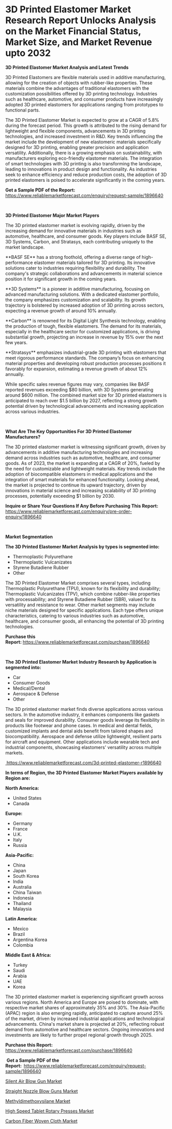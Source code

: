<p><h1>3D Printed Elastomer Market Research Report Unlocks Analysis on the Market Financial Status, Market Size, and Market Revenue upto 2032</h1></p><p><strong>3D Printed Elastomer Market Analysis and Latest Trends</strong></p>
<p><p>3D Printed Elastomers are flexible materials used in additive manufacturing, allowing for the creation of objects with rubber-like properties. These materials combine the advantages of traditional elastomers with the customization possibilities offered by 3D printing technology. Industries such as healthcare, automotive, and consumer products have increasingly adopted 3D printed elastomers for applications ranging from prototypes to functional parts.</p><p>The 3D Printed Elastomer Market is expected to grow at a CAGR of 5.8% during the forecast period. This growth is attributed to the rising demand for lightweight and flexible components, advancements in 3D printing technologies, and increased investment in R&D. Key trends influencing the market include the development of new elastomeric materials specifically designed for 3D printing, enabling greater precision and application versatility. Additionally, there is a growing emphasis on sustainability, with manufacturers exploring eco-friendly elastomer materials. The integration of smart technologies with 3D printing is also transforming the landscape, leading to innovations in product design and functionality. As industries seek to enhance efficiency and reduce production costs, the adoption of 3D printed elastomers is poised to accelerate significantly in the coming years.</p></p>
<p><strong>Get a Sample PDF of the Report:&nbsp;</strong> <a href="https://www.reliablemarketforecast.com/enquiry/request-sample/1896640?utm_campaign=1875&utm_medium=2&utm_source=Github&utm_content=ia&utm_term=31012025&utm_id=3d-printed-elastomer">https://www.reliablemarketforecast.com/enquiry/request-sample/1896640</a></p>
<p>&nbsp;</p>
<p><strong>3D Printed Elastomer Major Market Players</strong></p>
<p><p>The 3D printed elastomer market is evolving rapidly, driven by the increasing demand for innovative materials in industries such as automotive, healthcare, and consumer goods. Key players include BASF SE, 3D Systems, Carbon, and Stratasys, each contributing uniquely to the market landscape.</p><p>**BASF SE** has a strong foothold, offering a diverse range of high-performance elastomer materials tailored for 3D printing. Its innovative solutions cater to industries requiring flexibility and durability. The company's strategic collaborations and advancements in material science position it for significant growth in the coming years.</p><p>**3D Systems** is a pioneer in additive manufacturing, focusing on advanced manufacturing solutions. With a dedicated elastomer portfolio, the company emphasizes customization and scalability. Its growth trajectory is bolstered by increased adoption of 3D printing across sectors, expecting a revenue growth of around 10% annually.</p><p>**Carbon** is renowned for its Digital Light Synthesis technology, enabling the production of tough, flexible elastomers. The demand for its materials, especially in the healthcare sector for customized applications, is driving substantial growth, projecting an increase in revenue by 15% over the next few years.</p><p>**Stratasys** emphasizes industrial-grade 3D printing with elastomers that meet rigorous performance standards. The company’s focus on enhancing material properties and developing robust production processes positions it favorably for expansion, estimating a revenue growth of about 12% annually.</p><p>While specific sales revenue figures may vary, companies like BASF reported revenues exceeding $80 billion, with 3D Systems generating around $600 million. The combined market size for 3D printed elastomers is anticipated to reach over $1.5 billion by 2027, reflecting a strong growth potential driven by technological advancements and increasing application across various industries.</p></p>
<p>&nbsp;</p>
<p><strong>What Are The Key Opportunities For 3D Printed Elastomer Manufacturers?</strong></p>
<p><p>The 3D printed elastomer market is witnessing significant growth, driven by advancements in additive manufacturing technologies and increasing demand across industries such as automotive, healthcare, and consumer goods. As of 2023, the market is expanding at a CAGR of 20%, fueled by the need for customizable and lightweight materials. Key trends include the adoption of biocompatible elastomers in medical applications and the integration of smart materials for enhanced functionality. Looking ahead, the market is projected to continue its upward trajectory, driven by innovations in material science and increasing scalability of 3D printing processes, potentially exceeding $1 billion by 2030.</p></p>
<p><strong>Inquire or Share Your Questions If Any Before Purchasing This Report:</strong> <a href="https://www.reliablemarketforecast.com/enquiry/pre-order-enquiry/1896640?utm_campaign=1875&utm_medium=2&utm_source=Github&utm_content=ia&utm_term=31012025&utm_id=3d-printed-elastomer">https://www.reliablemarketforecast.com/enquiry/pre-order-enquiry/1896640</a></p>
<p>&nbsp;</p>
<p><strong>Market Segmentation</strong></p>
<p><strong>The 3D Printed Elastomer Market Analysis by types is segmented into:</strong></p>
<p><ul><li>Thermoplastic Polyurethane</li><li>Thermoplastic Vulcanizates</li><li>Styrene Butadiene Rubber</li><li>Other</li></ul></p>
<p><p>The 3D Printed Elastomer Market comprises several types, including Thermoplastic Polyurethane (TPU), known for its flexibility and durability; Thermoplastic Vulcanizates (TPV), which combine rubber-like properties with processability; and Styrene Butadiene Rubber (SBR), valued for its versatility and resistance to wear. Other market segments may include niche materials designed for specific applications. Each type offers unique characteristics, catering to various industries such as automotive, healthcare, and consumer goods, all enhancing the potential of 3D printing technologies.</p></p>
<p><strong>Purchase this Report:&nbsp;</strong><a href="https://www.reliablemarketforecast.com/purchase/1896640?utm_campaign=1875&utm_medium=2&utm_source=Github&utm_content=ia&utm_term=31012025&utm_id=3d-printed-elastomer">https://www.reliablemarketforecast.com/purchase/1896640</a></p>
<p>&nbsp;</p>
<p><strong>The 3D Printed Elastomer Market Industry Research by Application is segmented into:</strong></p>
<p><ul><li>Car</li><li>Consumer Goods</li><li>Medical/Dental</li><li>Aerospace & Defense</li><li>Other</li></ul></p>
<p><p>The 3D printed elastomer market finds diverse applications across various sectors. In the automotive industry, it enhances components like gaskets and seals for improved durability. Consumer goods leverage its flexibility in products like footwear and phone cases. In medical and dental fields, customized implants and dental aids benefit from tailored shapes and biocompatibility. Aerospace and defense utilize lightweight, resilient parts for aircraft and equipment. Other applications include wearable tech and industrial components, showcasing elastomers' versatility across multiple markets.</p></p>
<p><a href="https://www.reliablemarketforecast.com/3d-printed-elastomer-r1896640?utm_campaign=1875&utm_medium=2&utm_source=Github&utm_content=ia&utm_term=31012025&utm_id=3d-printed-elastomer">&nbsp;https://www.reliablemarketforecast.com/3d-printed-elastomer-r1896640</a></p>
<p><strong>In terms of Region, the 3D Printed Elastomer Market Players available by Region are:</strong></p>
<p>
    <p> <strong> North America: </strong>
        <ul>
            <li>United States</li>
            <li>Canada</li>
        </ul>
        </p> 
    <p> <strong> Europe: </strong>
        <ul>
            <li>Germany</li>
            <li>France</li>
            <li>U.K.</li>
            <li>Italy</li>
            <li>Russia</li>
        </ul>
        </p> 
    <p> <strong> Asia-Pacific: </strong>
        <ul>
            <li>China</li>
            <li>Japan</li>
            <li>South Korea</li>
            <li>India</li>
            <li>Australia</li>
            <li>China Taiwan</li>
            <li>Indonesia</li>
            <li>Thailand</li>
            <li>Malaysia</li>
        </ul>
        </p> 
    <p> <strong> Latin America: </strong>
        <ul>
            <li>Mexico</li>
            <li>Brazil</li>
            <li>Argentina Korea</li>
            <li>Colombia</li>
        </ul>
        </p> 
    <p> <strong> Middle East & Africa: </strong>
        <ul>
            <li>Turkey</li>
            <li>Saudi</li>
            <li>Arabia</li>
            <li>UAE</li>
            <li>Korea</li>
        </ul>
    </p>
    </p>
<p><p>The 3D printed elastomer market is experiencing significant growth across various regions. North America and Europe are poised to dominate, with respective market shares of approximately 35% and 30%. The Asia-Pacific (APAC) region is also emerging rapidly, anticipated to capture around 25% of the market, driven by increased industrial applications and technological advancements. China's market share is projected at 20%, reflecting robust demand from automotive and healthcare sectors. Ongoing innovations and investments are likely to further propel regional growth through 2025.</p></p>
<p><strong>Purchase this Report: </strong><a href="https://www.reliablemarketforecast.com/purchase/1896640?utm_campaign=1875&utm_medium=2&utm_source=Github&utm_content=ia&utm_term=31012025&utm_id=3d-printed-elastomer">https://www.reliablemarketforecast.com/purchase/1896640</a></p>
<p>&nbsp;<strong>Get a Sample PDF of the Report:&nbsp;&nbsp;</strong><a href="https://www.reliablemarketforecast.com/enquiry/request-sample/1896640?utm_campaign=1875&utm_medium=2&utm_source=Github&utm_content=ia&utm_term=31012025&utm_id=3d-printed-elastomer">https://www.reliablemarketforecast.com/enquiry/request-sample/1896640</a></p>
<p><strong></strong></p>
<p><p><a href="https://www.linkedin.com/pulse/silent-air-blow-gun-market-size-type-product-global-5m9if?utm_campaign=1875&utm_medium=2&utm_source=Github&utm_content=ia&utm_term=31012025&utm_id=3d-printed-elastomer">Silent Air Blow Gun Market</a></p><p><a href="https://www.linkedin.com/pulse/market-report-covering-straight-nozzle-blow-gunsmarket-13hof?utm_campaign=1875&utm_medium=2&utm_source=Github&utm_content=ia&utm_term=31012025&utm_id=3d-printed-elastomer">Straight Nozzle Blow Guns Market</a></p><p><a href="https://github.com/popupioo/Market-Research-Report-List-1/blob/main/methyldimethoxysilane-market.md?utm_campaign=1875&utm_medium=2&utm_source=Github&utm_content=ia&utm_term=31012025&utm_id=3d-printed-elastomer">Methyldimethoxysilane Market</a></p><p><a href="https://www.linkedin.com/pulse/high-speed-tablet-rotary-presses-market-research-report-bo3hc?utm_campaign=1875&utm_medium=2&utm_source=Github&utm_content=ia&utm_term=31012025&utm_id=3d-printed-elastomer">High Speed Tablet Rotary Presses Market</a></p><p><a href="https://github.com/briandahm87/Market-Research-Report-List-1/blob/main/carbon-fiber-woven-cloth-market.md?utm_campaign=1875&utm_medium=2&utm_source=Github&utm_content=ia&utm_term=31012025&utm_id=3d-printed-elastomer">Carbon Fiber Woven Cloth Market</a></p></p>